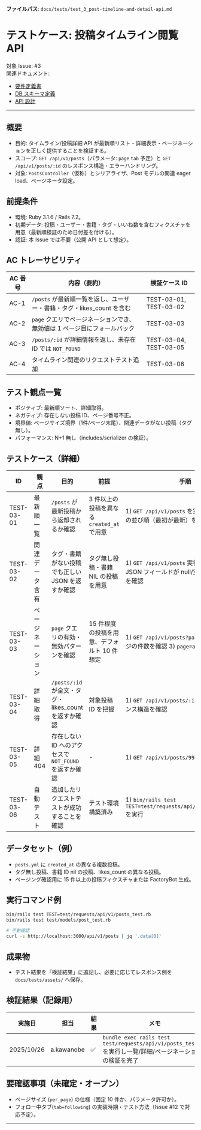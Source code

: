 **ファイルパス**: `docs/tests/test_3_post-timeline-and-detail-api.md`

# テストケース: 投稿タイムライン閲覧 API

対象 Issue: #3  
関連ドキュメント:

- [要件定義書](../01_requirements.md)
- [DB スキーマ定義](../03_database.md)
- [API 設計](../04_api.md)

---

## 概要

- 目的: タイムライン/投稿詳細 API が最新順リスト・詳細表示・ページネーションを正しく提供することを検証する。
- スコープ: `GET /api/v1/posts`（パラメータ: `page` `tab` 予定）と `GET /api/v1/posts/:id` のレスポンス構造・エラーハンドリング。
- 対象: `PostsController`（仮称）とシリアライザ、Post モデルの関連 eager load、ページネータ設定。

## 前提条件

- 環境: Ruby 3.1.6 / Rails 7.2。
- 初期データ: 投稿・ユーザー・書籍・タグ・いいね数を含むフィクスチャを用意（最新順検証のため日付差を付ける）。
- 認証: 本 Issue では不要（公開 API として想定）。

## AC トレーサビリティ

| AC 番号 | 内容（要約）                                                                 | 検証ケース ID                |
| ------- | ---------------------------------------------------------------------------- | ---------------------------- |
| AC-1    | `/posts` が最新順一覧を返し、ユーザー・書籍・タグ・likes_count を含む       | TEST-03-01, TEST-03-02       |
| AC-2    | `page` クエリでページネーションでき、無効値は 1 ページ目にフォールバック   | TEST-03-03                   |
| AC-3    | `/posts/:id` が詳細情報を返し、未存在 ID では `NOT_FOUND`                  | TEST-03-04, TEST-03-05       |
| AC-4    | タイムライン関連のリクエストテスト追加                                     | TEST-03-06                   |

## テスト観点一覧

- ポジティブ: 最新順ソート、詳細取得。
- ネガティブ: 存在しない投稿 ID、ページ番号不正。
- 境界値: ページサイズ境界（1件/ページ末尾）、関連データがない投稿（タグ無し）。
- パフォーマンス: N+1 無し（includes/serializer の検証）。

## テストケース（詳細）

| ID         | 観点               | 目的                                                                | 前提                                           | 手順                                                                                                                                   | 期待結果                                                                                              | AC   |
| ---------- | ------------------ | ------------------------------------------------------------------- | ---------------------------------------------- | -------------------------------------------------------------------------------------------------------------------------------------- | ------------------------------------------------------------------------------------------------------- | ---- |
| TEST-03-01 | 最新順一覧         | `/posts` が最新投稿から返却されるか確認                             | 3 件以上の投稿を異なる `created_at` で用意     | 1) `GET /api/v1/posts` を実行 2) レスポンスの並び順（最初が最新）を確認                                                               | 200 / 配列要素が最新順、各要素に `user` `book` `tags` `likes_count` フィールドあり                    | AC-1 |
| TEST-03-02 | 関連データ含有     | タグ・書籍がない投稿でも正しい JSON を返すか確認                    | タグ無し投稿・書籍 NIL の投稿を用意            | 1) `GET /api/v1/posts` 実行 2) 該当投稿の JSON フィールドが null/空配列で返ることを確認                                               | `tags` が空配列、`book` が null または必要最小フィールド、欠損フィールドがない                         | AC-1 |
| TEST-03-03 | ページネーション   | `page` クエリの有効・無効パターンを確認                             | 15 件程度の投稿を用意、デフォルト 10 件想定    | 1) `GET /api/v1/posts?page=2` 2) 第二ページの件数を確認 3) `page=abc` で再度実行                                                       | 正しい件数（例: 5 件）、無効値時は 1 ページ目が返る                                                   | AC-2 |
| TEST-03-04 | 詳細取得           | `/posts/:id` が全文・タグ・likes_count を返すか確認                 | 対象投稿 ID を把握                              | 1) `GET /api/v1/posts/:id` を実行 2) レスポンス構造を確認                                                                              | 200 / `data` に本文・ユーザー・書籍・likes_count・created_at 等が含まれる                              | AC-3 |
| TEST-03-05 | 詳細 404           | 存在しない ID へのアクセスで `NOT_FOUND` を返すか確認              | -                                              | 1) `GET /api/v1/posts/999999` を実行                                                                                                   | 404 / `status=error`、`error.code=NOT_FOUND`                                                           | AC-3 |
| TEST-03-06 | 自動テスト         | 追加したリクエストテストが成功することを確認                        | テスト環境構築済み                              | 1) `bin/rails test TEST=test/requests/api/v1/posts_test.rb` を実行                                                                     | 全テスト Pass                                                                                           | AC-4 |

## データセット（例）

- `posts.yml` に `created_at` の異なる複数投稿。
- タグ無し投稿、書籍 ID nil の投稿、likes_count の異なる投稿。
- ページング確認用に 15 件以上の投稿フィクスチャまたは FactoryBot 生成。

## 実行コマンド例

```bash
bin/rails test TEST=test/requests/api/v1/posts_test.rb
bin/rails test test/models/post_test.rb

# 手動確認
curl -s http://localhost:3000/api/v1/posts | jq '.data[0]'
```

## 成果物

- テスト結果を「検証結果」に追記し、必要に応じてレスポンス例を `docs/tests/assets/` へ保存。

## 検証結果（記録用）

| 実施日     | 担当      | 結果 | メモ |
| ---------- | --------- | ---- | ---- |
| 2025/10/26 | a.kawanobe | ✅   | `bundle exec rails test test/requests/api/v1/posts_test.rb` を実行し一覧/詳細/ページネーションの検証を完了 |

## 要確認事項（未確定・オープン）

- ページサイズ (`per_page`) の仕様（固定 10 件か、パラメータ許可か）。
- フォロー中タブ(`tab=following`) の実装時期・テスト方法（Issue #12 で対応予定）。

---
